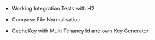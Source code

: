 - Working Integration Tests with H2
- Compose File Normalisation

- CacheKey with Multi Tenancy Id and own Key Generator